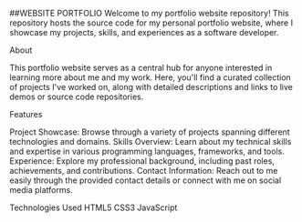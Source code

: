 ##WEBSITE PORTFOLIO
Welcome to my portfolio website repository! This repository hosts the source code for my personal portfolio website, where I showcase my projects, skills, and experiences as a software developer.

About

This portfolio website serves as a central hub for anyone interested in learning more about me and my work. Here, you'll find a curated collection of projects I've worked on, along with detailed descriptions and links to live demos or source code repositories.

Features

Project Showcase: Browse through a variety of projects spanning different technologies and domains.
Skills Overview: Learn about my technical skills and expertise in various programming languages, frameworks, and tools.
Experience: Explore my professional background, including past roles, achievements, and contributions.
Contact Information: Reach out to me easily through the provided contact details or connect with me on social media platforms.


Technologies Used
HTML5
CSS3
JavaScript
